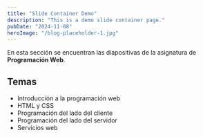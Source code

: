 ```yaml
---
title: "Slide Container Demo"
description: "This is a demo slide container page."
pubDate: "2024-11-08"
heroImage: "/blog-placeholder-1.jpg"
---
```


En esta sección se encuentran las diapositivas de la asignatura de **Programación Web**.

## Temas

- Introducción a la programación web
- HTML y CSS
- Programación del lado del cliente
- Programación del lado del servidor
- Servicios web
